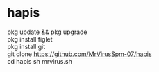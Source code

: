 # hapis
pkg update && pkg upgrade                      
pkg install figlet                       
pkg install git                            
git clone https://github.com/MrVirusSpm-07/hapis     
cd hapis
sh mrvirus.sh
